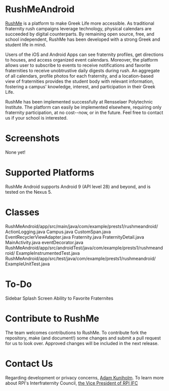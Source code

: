 # RushMeAndroid
[RushMe](https://github.com/RushMeTeam) is a platform to make Greek Life more accessible. As traditional fraternity rush campaigns leverage technology, physical calendars are succeeded by digital counterparts. By remaining open source, free, and school independent, RushMe has been developed with a strong Greek and student life in mind.

Users of the iOS and Android Apps can see fraternity profiles, get directions to houses, and access organized event calendars. Moreover, the platform allows user to subscribe to events to receive notifications and favorite fraternities to receive unobtrustive daily digests during rush. An aggregate of all calendars, profile photos for each fraternity, and a location-based view of fraternities provides the student body with relevant information, fostering a campus' knowledge, interest, and participation in their Greek Life.

RushMe has been implemented successfully at Rensselaer Polytechnic Institute. The platform can easily be implemented elsewhere, requiring only fraternity participation, at no cost--now, or in the future. Feel free to contact us if your school is interested.

# Screenshots
None yet!

# Supported Platforms
RushMe Android supports Android 9 (API level 28) and beyond, and is tested on the Nexus 5.

# Classes 
RushMeAndroid/app/src/main/java/com/example/prests1/rushmeandroid/
  ActionLogging.java
  Campus.java
  CustomSpan.java
  EventRecyclerViewAdapter.java
  Fraternity.java
  FraternityDetail.java
  MainActivity.java
  eventDecorator.java
RushMeAndroid/app/src/androidTest/java/com/example/prests1/rushmeandroid/
  ExampleInstrumentedTest.java
RushMeAndroid/app/src/test/java/com/example/prests1/rushmeandroid/
  ExampleUnitTest.java

# To-Do
Sidebar
Splash Screen
Ability to Favorite Fraternites

# Contribute to RushMe
The team welcomes contributions to RushMe. To contribute fork the repository, make (and document!) some changes and submit a pull request for us to look over. Approved changes will be included in the next release.

# Contact Us
Regarding development or privacy concerns, [Adam Kuniholm](kuniha@rpi.edu).
To learn more about RPI's Interfraternity Council, [the Vice President of RPI IFC](ifc.rpi.recruitment@gmail.com)

